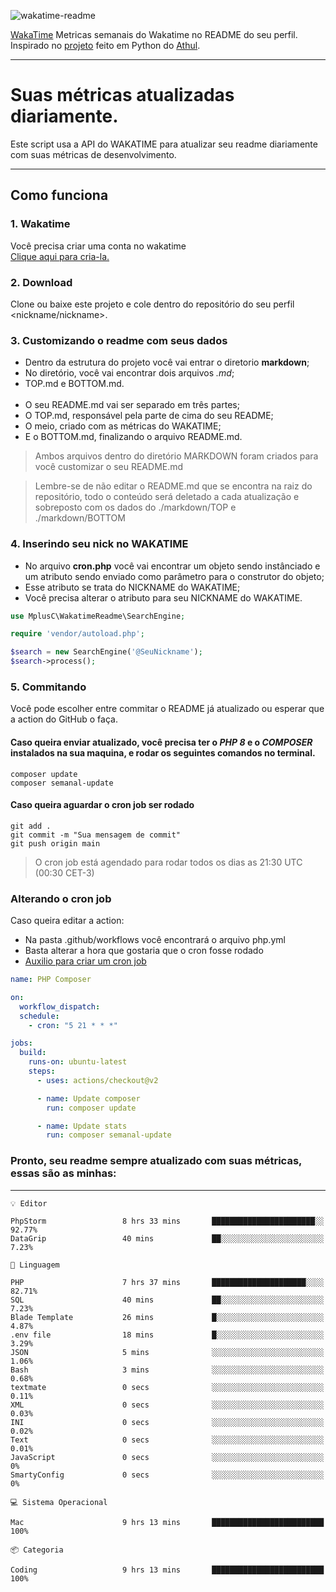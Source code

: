 ![wakatime-readme](https://socialify.git.ci/bymatheus/wakatime-readme/image?description=1&descriptionEditable=M%C3%A9tricas%20semanais%20do%20Wakatime%20no%20seu%20README%20de%20perfil.&font=KoHo&forks=1&language=1&owner=1&pattern=Signal&stargazers=1&theme=Dark)

[WakaTime](https://wakatime.com) Metricas semanais do Wakatime no README do seu perfil. <br>
Inspirado no [projeto](https://github.com/athul/waka-readme) feito em Python do [Athul](https://github.com/athul).
___

# Suas métricas atualizadas diariamente.
Este script usa a API do WAKATIME para atualizar seu readme diariamente com suas métricas de desenvolvimento.

___

## Como funciona

### 1. Wakatime
Você precisa criar uma conta no wakatime <br>
[Clique aqui para cria-la.](https://wakatime.com) 

### 2. Download
Clone ou baixe este projeto e cole dentro do repositório do seu perfil <nickname/nickname>.

### 3. Customizando o readme com seus dados
- Dentro da estrutura do projeto você vai entrar o diretorio **markdown**;  
- No diretório, você vai encontrar dois arquivos *.md*;
- TOP.md e BOTTOM.md.
<br><br>
- O seu README.md vai ser separado em três partes; 
- O TOP.md, responsável pela parte de cima do seu README;
- O meio, criado com as métricas do WAKATIME;
- E o BOTTOM.md, finalizando o arquivo README.md.<br>

> Ambos arquivos dentro do diretório MARKDOWN foram criados para você customizar o seu README.md

> Lembre-se de não editar o README.md que se encontra na raiz do repositório, todo o conteúdo será deletado a cada atualização e sobreposto com os dados do ./markdown/TOP e ./markdown/BOTTOM

### 4. Inserindo seu nick no WAKATIME
- No arquivo **cron.php** você vai encontrar um objeto sendo instânciado e um atributo sendo enviado como parâmetro para o construtor do objeto;
- Esse atributo se trata do NICKNAME do WAKATIME;
- Você precisa alterar o atributo para seu NICKNAME do WAKATIME.

```php
use MplusC\WakatimeReadme\SearchEngine;

require 'vendor/autoload.php';

$search = new SearchEngine('@SeuNickname');
$search->process();
```

### 5. Commitando
Você pode escolher entre commitar o README já atualizado ou esperar que a action do GitHub o faça. <br>

#### Caso queira enviar atualizado, você precisa ter o *PHP 8* e o *COMPOSER* instalados na sua maquina, e rodar os seguintes comandos no terminal.
```composer
composer update
composer semanal-update 
```

#### Caso queira aguardar o cron job ser rodado 
```git 
git add .
git commit -m "Sua mensagem de commit"
git push origin main
```

>O cron job está agendado para rodar todos os dias as 21:30 UTC (00:30 CET-3) 

### Alterando o cron job
Caso queira editar a action:

- Na pasta .github/workflows você encontrará o arquivo php.yml
- Basta alterar a hora que gostaria que o cron fosse rodado
- [Auxilio para criar um cron job](https://crontab.guru)

```yml
name: PHP Composer

on:
  workflow_dispatch:
  schedule:
    - cron: "5 21 * * *"

jobs:
  build:
    runs-on: ubuntu-latest
    steps:
      - uses: actions/checkout@v2

      - name: Update composer
        run: composer update

      - name: Update stats
        run: composer semanal-update
```

### Pronto, seu readme sempre atualizado com suas métricas, essas são as minhas:

___
```text
💡 Editor

PhpStorm                 8 hrs 33 mins       ███████████████████████░░     92.77%
DataGrip                 40 mins             ██░░░░░░░░░░░░░░░░░░░░░░░      7.23%
```
```text
💬 Linguagem

PHP                      7 hrs 37 mins       █████████████████████░░░░     82.71%
SQL                      40 mins             ██░░░░░░░░░░░░░░░░░░░░░░░      7.23%
Blade Template           26 mins             █░░░░░░░░░░░░░░░░░░░░░░░░      4.87%
.env file                18 mins             █░░░░░░░░░░░░░░░░░░░░░░░░      3.29%
JSON                     5 mins              ░░░░░░░░░░░░░░░░░░░░░░░░░      1.06%
Bash                     3 mins              ░░░░░░░░░░░░░░░░░░░░░░░░░      0.68%
textmate                 0 secs              ░░░░░░░░░░░░░░░░░░░░░░░░░      0.11%
XML                      0 secs              ░░░░░░░░░░░░░░░░░░░░░░░░░      0.03%
INI                      0 secs              ░░░░░░░░░░░░░░░░░░░░░░░░░      0.02%
Text                     0 secs              ░░░░░░░░░░░░░░░░░░░░░░░░░      0.01%
JavaScript               0 secs              ░░░░░░░░░░░░░░░░░░░░░░░░░         0%
SmartyConfig             0 secs              ░░░░░░░░░░░░░░░░░░░░░░░░░         0%
```
```text
💻 Sistema Operacional

Mac                      9 hrs 13 mins       █████████████████████████       100%
```
```text
📦 Categoria

Coding                   9 hrs 13 mins       █████████████████████████       100%
```
